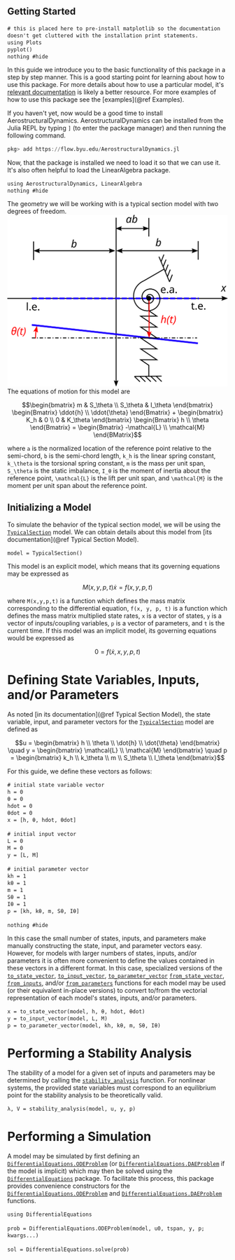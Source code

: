 ## Getting Started

```@setup guide
# this is placed here to pre-install matplotlib so the documentation doesn't get cluttered with the installation print statements.
using Plots
pyplot()
nothing #hide
```

In this guide we introduce you to the basic functionality of this package in a step by step manner.  This is a good starting point for learning about how to use this package.  For more details about how to use a particular model, it's [relevant documentation](@ref) is likely a better resource.  For more examples of how to use this package see the [examples](@ref Examples).

If you haven't yet, now would be a good time to install AerostructuralDynamics.  AerostructuralDynamics can be installed from the Julia REPL by typing `]` (to enter the package manager) and then running the following command.
```julia
pkg> add https://flow.byu.edu/AerostructuralDynamics.jl
```

Now, that the package is installed we need to load it so that we can use it.  It's also often helpful to load the LinearAlgebra package.

```@example guide
using AerostructuralDynamics, LinearAlgebra
nothing #hide
```

The geometry we will be working with is a typical section model with two degrees of freedom.
![](typical-section.svg)
The equations of motion for this model are
```math
\begin{bmatrix} m & S_\theta \\ S_\theta & I_\theta \end{bmatrix}
\begin{Bmatrix} \ddot{h} \\ \ddot{\theta} \end{Bmatrix} +
\begin{bmatrix} K_h & 0 \\ 0 & K_\theta \end{bmatrix}
\begin{Bmatrix} h \\ \theta \end{Bmatrix} =
\begin{Bmatrix} -\mathcal{L} \\ \mathcal{M} \end{BMatrix}
```
where ``a`` is the normalized location of the reference point relative to the semi-chord, ``b`` is the semi-chord length, ``k_h`` is the linear spring constant, ``k_\theta`` is the torsional spring constant, ``m`` is the mass per unit span, ``S_\theta`` is the static imbalance, ``I_θ`` is the moment of inertia about the reference point, ``\mathcal{L}`` is the lift per unit span, and ``\mathcal{M}`` is the moment per unit span about the reference point.

## Initializing a Model

To simulate the behavior of the typical section model, we will be using the [`TypicalSection`](@ref) model.  We can obtain details about this model from [its documentation](@ref Typical Section Model).

```@example guide
model = TypicalSection()
```

This model is an explicit model, which means that its governing equations may be expressed as
```math
M(x,y,p,t)\dot{x} = f(x,y,p,t)
```
where ``M(x,y,p,t)`` is a function which defines the mass matrix corresponding to the differential equation, ``f(x, y, p, t)`` is a function which defines the mass matrix multiplied state rates, ``x`` is a vector of states, ``y`` is a vector of inputs/coupling variables, ``p`` is a vector of parameters, and ``t`` is the current time.  If this model was an implicit model, its governing equations would be expressed as
```math
0 = f(\dot{x},x,y,p,t)
```

# Defining State Variables, Inputs, and/or Parameters

As noted [in its documentation](@ref Typical Section Model), the state variable, input, and parameter vectors for the [`TypicalSection`](@ref) model are defined as
```math
u = \begin{bmatrix} h \\ \theta \\ \dot{h} \\ \dot{\theta} \end{bmatrix} \quad y = \begin{bmatrix} \mathcal{L} \\ \mathcal{M} \end{bmatrix} \quad p = \begin{bmatrix} k_h \\ k_\theta \\ m \\ S_\theta \\ I_\theta \end{bmatrix}
```

For this guide, we define these vectors as follows:

```@example guide
# initial state variable vector
h = 0
θ = 0
hdot = 0
θdot = 0
x = [h, θ, hdot, θdot]

# initial input vector
L = 0
M = 0
y = [L, M]

# initial parameter vector
kh = 1
kθ = 1
m = 1
Sθ = 1
Iθ = 1
p = [kh, kθ, m, Sθ, Iθ]

nothing #hide
```

In this case the small number of states, inputs, and parameters make manually constructing the state, input, and parameter vectors easy.  However, for models with larger numbers of states, inputs, and/or parameters it is often more convenient to define the values contained in these vectors in a different format.  In this case, specialized versions of the
[`to_state_vector`](@ref),  [`to_input_vector`](@ref), [`to_parameter_vector`](@ref) [`from_state_vector`](@ref),  [`from_inputs`](@ref), and/or [`from_parameters`](@ref) functions for each model may be used (or their equivalent in-place versions) to convert to/from the vectorial representation of each model's states, inputs, and/or parameters.

```@example guide
x = to_state_vector(model, h, θ, hdot, θdot)
y = to_input_vector(model, L, M)
p = to_parameter_vector(model, kh, kθ, m, Sθ, Iθ)
```

# Performing a Stability Analysis

The stability of a model for a given set of inputs and parameters may be determined by calling the [`stability_analysis`](@ref) function.  For nonlinear systems, the provided state variables must correspond to an equilibrium point for the stability analysis to be theoretically valid.

```@example guide
λ, V = stability_analysis(model, u, y, p)
```

# Performing a Simulation

A model may be simulated by first defining an [`DifferentialEquations.ODEProblem`](@ref) (or [`DifferentialEquations.DAEProblem`](@ref) if the model is implicit) which may then be solved using the [`DifferentialEquations`](@ref) package.  To facilitate this process, this package provides convenience constructors for the [`DifferentialEquations.ODEProblem`](@ref) and [`DifferentialEquations.DAEProblem`](@ref) functions.

```@example guide
using DifferentialEquations

prob = DifferentialEquations.ODEProblem(model, u0, tspan, y, p; kwargs...)

sol = DifferentialEquations.solve(prob)
```
